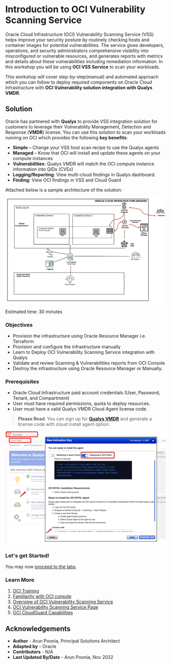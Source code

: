 # Introduction to OCI Vulnerability Scanning Service

Oracle Cloud Infrastructure (OCI) Vulnerability Scanning Service (VSS) helps improve your security posture by routinely checking hosts and container images for potential vulnerabilities. The service gives developers, operations, and security administrators comprehensive visibility into misconfigured or vulnerable resources, and generates reports with metrics and details about these vulnerabilities including remediation information. In this workshop you will be using **OCI VSS Service** to scan your workloads. 

This workshop will cover step-by-step(manual) and automated approach which you can follow to deploy required components on Oracle Cloud Infrastructure with **OCI Vulnerability solution integration with Qualys VMDR**.

## Solution

Oracle has partnered with **Qualys** to provide VSS integration solution for customers to leverage their Vulnerability Management, Detection and Response (**VMDR**) license. You can use this solution to scan your workloads running on OCI which provides the following **key benefits**: 

- **Simple** – Change your VSS host scan recipe to use the Qualys agents
- **Managed** – Know that OCI will install and update these agents on your compute instances
- **Vulnerabilities**: Qualys VMDR will match the OCI compute instance information into QIDs (CVEs)
- **Logging/Reporting**: View multi-cloud findings in Qualys dashboard.
- **Finding**: View OCI findings in VSS and Cloud Guard

Attached below is a sample architecture of the solution:

   ![OCI Network Firewall Workshop Topology Architecture](../common/images/arch.png " ")

Estimated time: 30 minutes

### Objectives

   - Provision the infrastructure using Oracle Resource Manager i.e. Terraform
   - Provision and configure the infrastructure manually 
   - Learn to Deploy OCI Vulnerability Scanning Service integration with Qualys
   - Validate and review Scanning & Vulnerabilities reports from OCI Console
   - Destroy the infrastructure using Oracle Resource Manager or Manually.

### Prerequisites

   - Oracle Cloud Infrastructure paid account credentials (User, Password, Tenant, and Compartment)
   - User must have required permissions, quota to deploy resources.
   - User must have a valid Qualys VMDR Cloud Agent license code. 

   > **Please Read**: You can sign up for [**Qualys VMDR**](https://www.qualys.com/apps/vulnerability-management-detection-response/) and generate a license code with cloud install agent option. 
   
   ![Qualys VMDR Create License Code](../common/images/qualys-vmdr-cloud-agent-license-code-key.png " ")
   
### Let's get Started!

You may now [proceed to the labs](#next).

### Learn More

1. [OCI Training](https://www.oracle.com/cloud/iaas/training/)
2. [Familiarity with OCI console](https://docs.us-phoenix-1.oraclecloud.com/Content/GSG/Concepts/console.htm)
3. [Overview of OCI Vulnerability Scanning Service](https://docs.oracle.com/en-us/iaas/scanning/home.htm)
4. [OCI Vulnerability Scanning Service Page](https://www.oracle.com/security/cloud-security/cloud-guard/)
5. [OCI CloudGuard Capabilities](https://www.oracle.com/security/cloud-security/cloud-guard/)

## Acknowledgements

- **Author** - Arun Poonia, Principal Solutions Architect
- **Adapted by** - Oracle
- **Contributors** - N/A
- **Last Updated By/Date** - Arun Poonia, Nov 2022